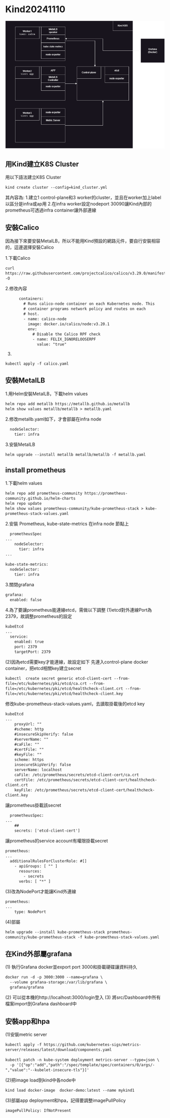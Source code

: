 # Kind20241110

![image](https://github.com/ClayLu/Kind20241110/blob/main/Architecture.png)

## 用Kind建立K8S Cluster
用以下語法建立K8S Cluster
```
kind create cluster --config=kind_cluster.yml
```
其內容為:
1.建立1 control-plane和3 worker的cluster，並且在worker加上label以區分是infra或ap用
2.在infra worker設定nodeport 30090讓Kind內部的prometheus可透過infra container讓外部連線

## 安裝Calico
因為接下來要安裝MetalLB，所以不能用Kind預設的網路元件，要自行安裝相容的，這邊選擇安裝Calico

1.下載Calico
```
curl https://raw.githubusercontent.com/projectcalico/calico/v3.29.0/manifests/calico.yaml -O
```

2.修改內容
```
      containers:
        # Runs calico-node container on each Kubernetes node. This
        # container programs network policy and routes on each
        # host.
        - name: calico-node
          image: docker.io/calico/node:v3.20.1
          env:
            # Disable the Calico RPF check
            - name: FELIX_IGNORELOOSERPF
              value: "true"
```
3.
```
kubectl apply -f calico.yaml
```

## 安裝MetalLB

1.用Helm安裝MetalLB，下載helm values
```
helm repo add metallb https://metallb.github.io/metallb
helm show values metallb/metallb > metallb.yaml
```

2.修改metallb.yaml如下，才會部屬在infra node
```
  nodeSelector:
    tier: infra
```

3.安裝MetalLB
```
helm upgrade --install metallb metallb/metallb -f metallb.yaml
```

## install prometheus

1.下載helm values
```
helm repo add prometheus-community https://prometheus-community.github.io/helm-charts
helm repo update
helm show values prometheus-community/kube-prometheus-stack > kube-prometheus-stack-values.yaml
```

2.安裝 Prometheus, kube-state-metrics 在infra node 節點上
```
  prometheusSpec
...
    nodeSelector:
      tier: infra
...

kube-state-metrics:
  nodeSelector:
    tier: infra
```

3.關閉grafana
```
grafana:
  enabled: false
```

4.為了要讓prometheus能連線etcd，需做以下調整
(1)etcd對外連線Port為2379，故調整prometheus的設定
```
kubeEtcd
...
  service:
    enabled: true
    port: 2379
    targetPort: 2379
```
(2)因為etcd需要key才能連線，故設定如下
先連入control-plane docker container，把etcd相關key建立secret
```
kubectl  create secret generic etcd-client-cert --from-file=/etc/kubernetes/pki/etcd/ca.crt --from-file=/etc/kubernetes/pki/etcd/healthcheck-client.crt --from-file=/etc/kubernetes/pki/etcd/healthcheck-client.key
```

修改kube-prometheus-stack-values.yaml，去讀取掛載後的etcd key
```
kubeEtcd
...
    proxyUrl: ""
    #scheme: http
    #insecureSkipVerify: false
    #serverName: ""
    #caFile: ""
    #certFile: ""
    #keyFile: ""
    scheme: https
    insecureSkipVerify: false
    serverName: localhost
    caFile: /etc/prometheus/secrets/etcd-client-cert/ca.crt
    certFile: /etc/prometheus/secrets/etcd-client-cert/healthcheck-client.crt
    keyFile: /etc/prometheus/secrets/etcd-client-cert/healthcheck-client.key
```
讓prometheus掛載該secret
```
  prometheusSpec:
...
    ##
    secrets: ['etcd-client-cert']
```
讓prometheus的service account有權限掛載secret
```
prometheus:
...
  additionalRulesForClusterRole: #[]
    - apiGroups: [ "" ]
      resources:
        - secrets
      verbs: [ "*" ]
```

(3)改為NodePort才能讓Kind外連線
```
prometheus:
...
    type: NodePort
```

(4)部屬
```
helm upgrade --install kube-prometheus-stack prometheus-community/kube-prometheus-stack -f kube-prometheus-stack-values.yaml
```

## 在Kind外部屬grafana
(1)
執行Grafana docker並export port 3000和掛載硬碟讓資料持久
```
docker run -d -p 3000:3000 --name=grafana \                        
  --volume grafana-storage:/var/lib/grafana \
  grafana/grafana
```
(2)
可以從本機的http://localhost:3000/login登入
(3)
將src/Dashboard中所有檔案import到Grafana dashboard中

## 安裝app和hpa

(1)安裝metric server
```
kubectl apply -f https://github.com/kubernetes-sigs/metrics-server/releases/latest/download/components.yaml

kubectl patch -n kube-system deployment metrics-server --type=json \
  -p '[{"op":"add","path":"/spec/template/spec/containers/0/args/-","value":"--kubelet-insecure-tls"}]'
```
(2)把image load到kind中各node中
```
kind load docker-image  docker-demo:latest --name mykind1
```
(3)部屬app deployment和hpa，記得要調整imagePullPolicy
```
imagePullPolicy: IfNotPresent
```

